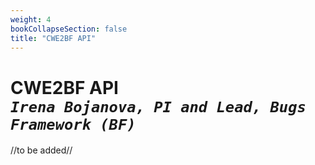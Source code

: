 ```yaml
---
weight: 4
bookCollapseSection: false
title: "CWE2BF API"
---
```

# CWE2BF API <br/>_`Irena Bojanova, PI and Lead, Bugs Framework (BF)`_

//to be added//

<!-- [https://samate.nist.gov/BF/api/bfcve/](https://samate.nist.gov/BF/api/bfcve/) -->
<!-- samate-internal.nist.gov/BF/api/cve/CVE-111 -->
